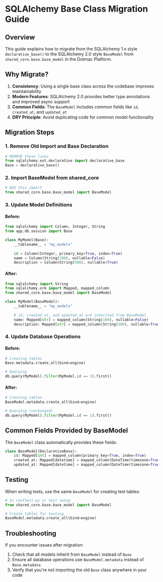# SQLAlchemy Base Class Migration Guide

## Overview

This guide explains how to migrate from the SQLAlchemy 1.x style `declarative_base()` to the SQLAlchemy 2.0 style `BaseModel` from `shared_core.base.base_model` in the Dotmac Platform.

## Why Migrate?

1. **Consistency**: Using a single base class across the codebase improves maintainability
2. **Modern Features**: SQLAlchemy 2.0 provides better type annotations and improved async support
3. **Common Fields**: The `BaseModel` includes common fields like `id`, `created_at`, and `updated_at`
4. **DRY Principle**: Avoid duplicating code for common model functionality

## Migration Steps

### 1. Remove Old Import and Base Declaration

```python
# REMOVE these lines
from sqlalchemy.ext.declarative import declarative_base
Base = declarative_base()
```

### 2. Import BaseModel from shared_core

```python
# ADD this import
from shared_core.base.base_model import BaseModel
```

### 3. Update Model Definitions

#### Before:

```python
from sqlalchemy import Column, Integer, String
from app.db.session import Base

class MyModel(Base):
    __tablename__ = "my_models"
    
    id = Column(Integer, primary_key=True, index=True)
    name = Column(String(100), nullable=False)
    description = Column(String(500), nullable=True)
```

#### After:

```python
from sqlalchemy import String
from sqlalchemy.orm import Mapped, mapped_column
from shared_core.base.base_model import BaseModel

class MyModel(BaseModel):
    __tablename__ = "my_models"
    
    # id, created_at, and updated_at are inherited from BaseModel
    name: Mapped[str] = mapped_column(String(100), nullable=False)
    description: Mapped[str] = mapped_column(String(500), nullable=True)
```

### 4. Update Database Operations

#### Before:

```python
# Creating tables
Base.metadata.create_all(bind=engine)

# Querying
db.query(MyModel).filter(MyModel.id == 1).first()
```

#### After:

```python
# Creating tables
BaseModel.metadata.create_all(bind=engine)

# Querying (unchanged)
db.query(MyModel).filter(MyModel.id == 1).first()
```

## Common Fields Provided by BaseModel

The `BaseModel` class automatically provides these fields:

```python
class BaseModel(DeclarativeBase):
    id: Mapped[int] = mapped_column(primary_key=True, index=True)
    created_at: Mapped[datetime] = mapped_column(DateTime(timezone=True), server_default=func.now(), nullable=False)
    updated_at: Mapped[datetime] = mapped_column(DateTime(timezone=True), onupdate=func.now(), nullable=False)
```

## Testing

When writing tests, use the same `BaseModel` for creating test tables:

```python
# In conftest.py or test setup
from shared_core.base.base_model import BaseModel

# Create tables for testing
BaseModel.metadata.create_all(bind=engine)
```

## Troubleshooting

If you encounter issues after migration:

1. Check that all models inherit from `BaseModel` instead of `Base`
2. Ensure all database operations use `BaseModel.metadata` instead of `Base.metadata`
3. Verify that you're not importing the old `Base` class anywhere in your code

